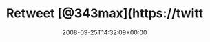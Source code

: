 ---
retweeted: false
source: <a href="http://twitter.com" rel="nofollow">Twitter Web Client</a>
entities:
  hashtags: []
  symbols: []
  user_mentions:
  - name: Max von Webel @343max@chaos.social
    screen_name: 343max
    indices:
    - '8'
    - '15'
    id_str: '2284151'
    id: '2284151'
  urls: []
display_text_range:
- '0'
- '89'
favorite_count: '0'
id_str: '934407353'
truncated: false
retweet_count: '0'
id: '934407353'
created_at: Thu Sep 25 14:32:09 +0000 2008
favorited: false
full_text: 'Retweet [@343max](https://twitter.com/343max): Leute CC setzen ist das
  digitale Kumpels vor einer Schlägerei ranwinken.'
lang: de
tags:
- pesos:twitter
date: '2008-09-25T14:32:09+00:00'
src: https://twitter.com/bascht/status/934407353
original_url: https://twitter.com/bascht/status/934407353
type: twitter_tweet
text: 'Retweet [@343max](https://twitter.com/343max): Leute CC setzen ist das digitale
  Kumpels vor einer Schlägerei ranwinken.'
title: Retweet [@343max](https://twitt

---